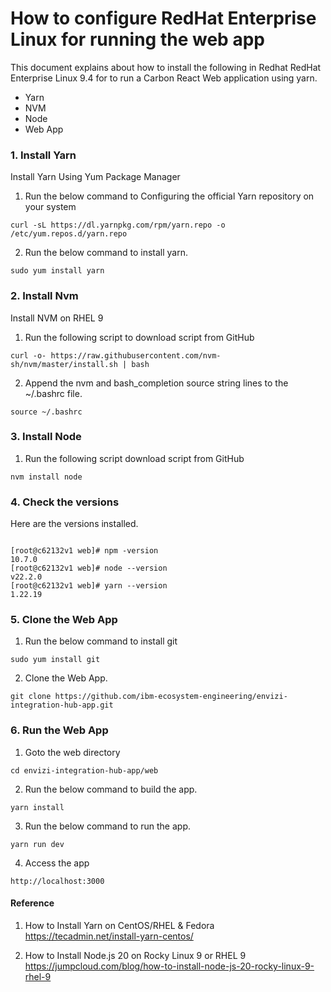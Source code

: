 # How to configure RedHat Enterprise Linux for running the web app

This document explains about how to install the following in Redhat RedHat Enterprise Linux 9.4 for to run a Carbon React Web application using yarn.
- Yarn
- NVM
- Node
- Web App

### 1. Install Yarn

Install Yarn Using Yum Package Manager

1. Run the below command to Configuring the official Yarn repository on your system

```
curl -sL https://dl.yarnpkg.com/rpm/yarn.repo -o /etc/yum.repos.d/yarn.repo 
```

2. Run the below command to install yarn.

```
sudo yum install yarn 
```

### 2. Install Nvm

 Install NVM on RHEL 9

1. Run the following script to download script from GitHub

```
curl -o- https://raw.githubusercontent.com/nvm-sh/nvm/master/install.sh | bash
```

2. Append the nvm and bash_completion source string lines to the ~/.bashrc file.

```
source ~/.bashrc

```

### 3. Install Node

1. Run the following script download script from GitHub

```
nvm install node
```

### 4. Check the versions 

Here are the versions installed.

```

[root@c62132v1 web]# npm -version
10.7.0
[root@c62132v1 web]# node --version
v22.2.0
[root@c62132v1 web]# yarn --version
1.22.19

```

### 5. Clone the Web App

1. Run the below command to install git

```
sudo yum install git
```

2. Clone the Web App.

```
git clone https://github.com/ibm-ecosystem-engineering/envizi-integration-hub-app.git
```

### 6. Run the Web App

1. Goto the web directory

```
cd envizi-integration-hub-app/web
```

2. Run the below command to build the app.

```
yarn install
```

3. Run the below command to run the app.

```
yarn run dev
```

4. Access the app

```
http://localhost:3000
```

#### Reference

1. How to Install Yarn on CentOS/RHEL & Fedora
https://tecadmin.net/install-yarn-centos/

2. How to Install Node.js 20 on Rocky Linux 9 or RHEL 9
https://jumpcloud.com/blog/how-to-install-node-js-20-rocky-linux-9-rhel-9

